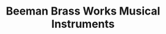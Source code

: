 ---
title: "Beeman Brass Works Musical Instruments"
url: /chesterland/beeman-brass-works-musical-instruments/
shop: Instrumente
---
